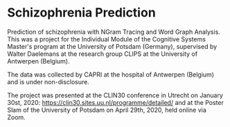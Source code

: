 # Schizophrenia Prediction
Prediction of schizophrenia with NGram Tracing and Word Graph Analysis. This was a project for the Individual Module of the Cognitive Systems Master's program at the University of Potsdam (Germany),
supervised by Walter Daelemans at the research group CLIPS at the University of Antwerpen (Belgium). 

The data was collected by CAPRI at the hospital of Antwerpen (Belgium) and is under non-disclosure.

The project was presented at the CLIN30 conference in Utrecht on January 30st, 2020: https://clin30.sites.uu.nl/programme/detailed/
and at the Poster Slam of the University of Potsdam on April 29th, 2020, held online via Zoom. 
